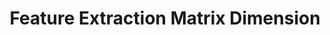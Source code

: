 ---
types: "word"

title: "Feature Extraction Matrix Dimension"

categories: ['']

tags: ['Feature', 'Extraction', 'Matrix', 'Dimension']

arabic: 'حجم مصفوفة الخصائص المستخرجة'

arexps: []

enwords: ['Feature Extraction Matrix Dimension']

enexps: []

arlexicons: 'ح'

enlexicons: 'F'

authors: ['Ruqayya Roshdy']

translators: ['']

citations: 'تطبيقات الذكاء الاصطناعي في خدمة اللغة العربية'

sources: 'مركز الملك عبدالله بن عبدالعزيز الدولي لخدمة اللغة العربية'

word: "true"

slug: ""
---